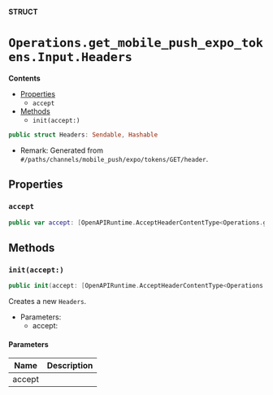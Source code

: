 **STRUCT**

# `Operations.get_mobile_push_expo_tokens.Input.Headers`

**Contents**

- [Properties](#properties)
  - `accept`
- [Methods](#methods)
  - `init(accept:)`

```swift
public struct Headers: Sendable, Hashable
```

- Remark: Generated from `#/paths/channels/mobile_push/expo/tokens/GET/header`.

## Properties
### `accept`

```swift
public var accept: [OpenAPIRuntime.AcceptHeaderContentType<Operations.get_mobile_push_expo_tokens.AcceptableContentType>]
```

## Methods
### `init(accept:)`

```swift
public init(accept: [OpenAPIRuntime.AcceptHeaderContentType<Operations.get_mobile_push_expo_tokens.AcceptableContentType>] = .defaultValues())
```

Creates a new `Headers`.

- Parameters:
  - accept:

#### Parameters

| Name | Description |
| ---- | ----------- |
| accept |  |